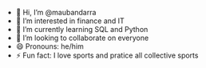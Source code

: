 - 👋 Hi, I’m @maubandarra
- 👀 I’m interested in finance and IT
- 🌱 I’m currently learning SQL and Python
- 💞️ I’m looking to collaborate on everyone
- 😄 Pronouns: he/him
- ⚡ Fun fact: I love sports and pratice all collective sports

<!---
maubandarra/maubandarra is a ✨ special ✨ repository because its `README.md` (this file) appears on your GitHub profile.
You can click the Preview link to take a look at your changes.
--->
